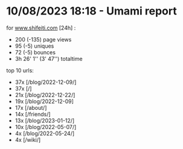 # 10/08/2023 18:18 - Umami report
for www.shifeiti.com [24h] :

 - 200 (-135) page views
 - 95 (-5) uniques
 - 72 (-5) bounces
 - 3h 26' 1'' (3' 47'') totaltime


top 10 urls:
 - 37x [/blog/2022-12-09/]
 - 37x [/]
 - 21x [/blog/2022-12-22/]
 - 19x [/blog/2022-12-09]
 - 17x [/about/]
 - 14x [/friends/]
 - 13x [/blog/2023-01-12/]
 - 10x [/blog/2022-05-07/]
 - 4x [/blog/2022-05-24/]
 - 4x [/wiki/]



